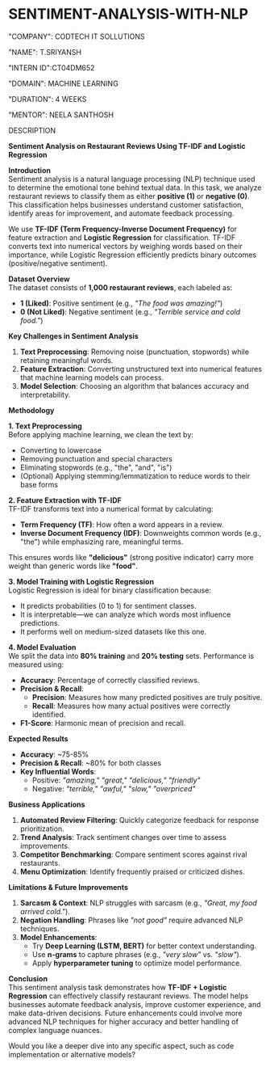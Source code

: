 # SENTIMENT-ANALYSIS-WITH-NLP

"COMPANY": CODTECH IT SOLLUTIONS

"NAME": T.SRIYANSH

"INTERN ID":CT04DM652

"DOMAIN": MACHINE LEARNING

"DURATION": 4 WEEKS

"MENTOR": NEELA SANTHOSH



 DESCRIPTION

  **Sentiment Analysis on Restaurant Reviews Using TF-IDF and Logistic Regression**  

 **Introduction**  
Sentiment analysis is a natural language processing (NLP) technique used to determine the emotional tone behind textual data. In this task, we analyze restaurant reviews to classify them as either **positive (1)** or **negative (0)**. This classification helps businesses understand customer satisfaction, identify areas for improvement, and automate feedback processing.  

We use **TF-IDF (Term Frequency-Inverse Document Frequency)** for feature extraction and **Logistic Regression** for classification. TF-IDF converts text into numerical vectors by weighing words based on their importance, while Logistic Regression efficiently predicts binary outcomes (positive/negative sentiment).  

 **Dataset Overview**  
The dataset consists of **1,000 restaurant reviews**, each labeled as:  
- **1 (Liked)**: Positive sentiment (e.g., *"The food was amazing!"*)  
- **0 (Not Liked)**: Negative sentiment (e.g., *"Terrible service and cold food."*)  

 **Key Challenges in Sentiment Analysis**  
1. **Text Preprocessing**: Removing noise (punctuation, stopwords) while retaining meaningful words.  
2. **Feature Extraction**: Converting unstructured text into numerical features that machine learning models can process.  
3. **Model Selection**: Choosing an algorithm that balances accuracy and interpretability.  

**Methodology**  

 **1. Text Preprocessing**  
Before applying machine learning, we clean the text by:  
- Converting to lowercase  
- Removing punctuation and special characters  
- Eliminating stopwords (e.g., "the", "and", "is")  
- (Optional) Applying stemming/lemmatization to reduce words to their base forms  

**2. Feature Extraction with TF-IDF**  
TF-IDF transforms text into a numerical format by calculating:  
- **Term Frequency (TF)**: How often a word appears in a review.  
- **Inverse Document Frequency (IDF)**: Downweights common words (e.g., "the") while emphasizing rare, meaningful terms.  

This ensures words like **"delicious"** (strong positive indicator) carry more weight than generic words like **"food"**.  

**3. Model Training with Logistic Regression**  
Logistic Regression is ideal for binary classification because:  
- It predicts probabilities (0 to 1) for sentiment classes.  
- It is interpretable—we can analyze which words most influence predictions.  
- It performs well on medium-sized datasets like this one.  

 **4. Model Evaluation**  
We split the data into **80% training** and **20% testing** sets. Performance is measured using:  
- **Accuracy**: Percentage of correctly classified reviews.  
- **Precision & Recall**:  
  - **Precision**: Measures how many predicted positives are truly positive.  
  - **Recall**: Measures how many actual positives were correctly identified.  
- **F1-Score**: Harmonic mean of precision and recall.  

 **Expected Results**  
- **Accuracy**: ~75-85%  
- **Precision & Recall**: ~80% for both classes  
- **Key Influential Words**:  
  - Positive: *"amazing," "great," "delicious," "friendly"*  
  - Negative: *"terrible," "awful," "slow," "overpriced"*  

 **Business Applications**  
1. **Automated Review Filtering**: Quickly categorize feedback for response prioritization.  
2. **Trend Analysis**: Track sentiment changes over time to assess improvements.  
3. **Competitor Benchmarking**: Compare sentiment scores against rival restaurants.  
4. **Menu Optimization**: Identify frequently praised or criticized dishes.  

 **Limitations & Future Improvements**  
1. **Sarcasm & Context**: NLP struggles with sarcasm (e.g., *"Great, my food arrived cold."*).  
2. **Negation Handling**: Phrases like *"not good"* require advanced NLP techniques.  
3. **Model Enhancements**:  
   - Try **Deep Learning (LSTM, BERT)** for better context understanding.  
   - Use **n-grams** to capture phrases (e.g., *"very slow"* vs. *"slow"*).  
   - Apply **hyperparameter tuning** to optimize model performance.  

 **Conclusion**  
This sentiment analysis task demonstrates how **TF-IDF + Logistic Regression** can effectively classify restaurant reviews. The model helps businesses automate feedback analysis, improve customer experience, and make data-driven decisions. Future enhancements could involve more advanced NLP techniques for higher accuracy and better handling of complex language nuances.  

Would you like a deeper dive into any specific aspect, such as code implementation or alternative models?
